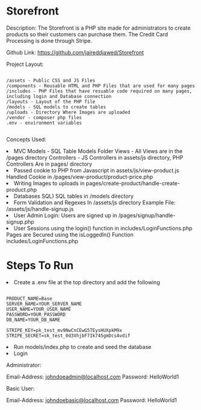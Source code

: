 # Storefront

Description: The Storefront is a PHP site made for administrators to create products so their customers can purchase them. The Credit Card Processing is done through Stripe.

Github Link: https://github.com/jaireddjawed/Storefront

Project Layout:

```

/assets - Public CSS and JS Files
/components - Reusable HTML and PHP Files that are used for many pages
/includes - PHP Files that have resuable code required on many pages, including login and Database connection
/layouts - Layout of the PHP file
/models - SQL models to create tables
/uploads - Directory Where Images are uploaded
/vendor - composer php files
.env - environment variables


```

Concepts Used:
<li>
  MVC
  Models - SQL Table Models Folder
  Views - All Views are in the /pages directory
  Controllers - JS Controllers in assets/js directory, PHP Controllers Are in pages/ directory
</li>

<li>
Passed cookie to PHP from Javascript in assets/js/view-product.js
Handled Cookie in /pages/view-product/product-price.php
</li>

<li>
Writing Images to uploads in pages/create-product/handle-create-product.php
</li>

<li>
Databases SQL)
SQL tables in /models directory
</li>

<li>
Form Validation and Regexes In /assets/js directory
Example File:
/assets/js/handle-signup.js
</li>

<li>
User Admin Login:
Users are signed up in /pages/signup/handle-signup.php
</li>

<li>
User Sessions using the login() function in includes/LoginFunctions.php
Pages are Secured using the isLoggedIn() Function includes/LoginFunctions.php
</li>

<h1>Steps To Run</h1>

<li>Create a .env file at the top directory and add the following</li>

```

PRODUCT_NAME=Base
SERVER_NAME=YOUR_SERVER_NAME
USER_NAME=YOUR_USER_NAME
PASSWORD=YOUR_PASSWORD
DB_NAME=YOUR_DB_NAME

STRIPE_KEY=pk_test_mv9NwCnCEwG5TEysHUXpkM9x
STRIPE_SECRET=sk_test_0d3VhjbF7Ik745gmDcsAvdif

```


<li>Run models/index.php to create and seed the database</li>

<li>Login</li>

Administrator:

Email-Address: johndoeadmin@localhost.com
Password: HelloWorld1

Basic User:

Email-Address: johndoebasic@localhost.com
Password: HelloWorld1
